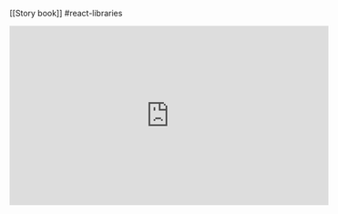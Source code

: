 [[Story book]] #react-libraries 


<iframe width="560" height="315" src="https://www.youtube.com/embed/ZUyPdcqWeRk?start=3372" title="YouTube video player" frameborder="0" allow="accelerometer; autoplay; clipboard-write; encrypted-media; gyroscope; picture-in-picture" allowfullscreen></iframe>

